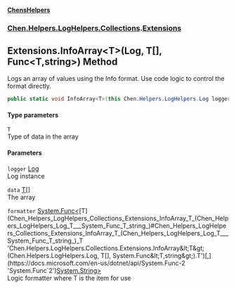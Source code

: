 #### [ChensHelpers](index 'index')
### [Chen.Helpers.LogHelpers.Collections](Chen_Helpers_LogHelpers_Collections 'Chen.Helpers.LogHelpers.Collections').[Extensions](Chen_Helpers_LogHelpers_Collections_Extensions 'Chen.Helpers.LogHelpers.Collections.Extensions')
## Extensions.InfoArray&lt;T&gt;(Log, T[], Func&lt;T,string&gt;) Method
Logs an array of values using the Info format. Use code logic to control the format directly.  
```csharp
public static void InfoArray<T>(this Chen.Helpers.LogHelpers.Log logger, T[] data, System.Func<T,string> formatter);
```
#### Type parameters
<a name='Chen_Helpers_LogHelpers_Collections_Extensions_InfoArray_T_(Chen_Helpers_LogHelpers_Log_T___System_Func_T_string_)_T'></a>
`T`  
Type of data in the array
  
#### Parameters
<a name='Chen_Helpers_LogHelpers_Collections_Extensions_InfoArray_T_(Chen_Helpers_LogHelpers_Log_T___System_Func_T_string_)_logger'></a>
`logger` [Log](Chen_Helpers_LogHelpers_Log 'Chen.Helpers.LogHelpers.Log')  
Log instance
  
<a name='Chen_Helpers_LogHelpers_Collections_Extensions_InfoArray_T_(Chen_Helpers_LogHelpers_Log_T___System_Func_T_string_)_data'></a>
`data` [T](Chen_Helpers_LogHelpers_Collections_Extensions_InfoArray_T_(Chen_Helpers_LogHelpers_Log_T___System_Func_T_string_)#Chen_Helpers_LogHelpers_Collections_Extensions_InfoArray_T_(Chen_Helpers_LogHelpers_Log_T___System_Func_T_string_)_T 'Chen.Helpers.LogHelpers.Collections.Extensions.InfoArray&lt;T&gt;(Chen.Helpers.LogHelpers.Log, T[], System.Func&lt;T,string&gt;).T')[[]](https://docs.microsoft.com/en-us/dotnet/api/System.Array 'System.Array')  
The array
  
<a name='Chen_Helpers_LogHelpers_Collections_Extensions_InfoArray_T_(Chen_Helpers_LogHelpers_Log_T___System_Func_T_string_)_formatter'></a>
`formatter` [System.Func&lt;](https://docs.microsoft.com/en-us/dotnet/api/System.Func-2 'System.Func`2')[T](Chen_Helpers_LogHelpers_Collections_Extensions_InfoArray_T_(Chen_Helpers_LogHelpers_Log_T___System_Func_T_string_)#Chen_Helpers_LogHelpers_Collections_Extensions_InfoArray_T_(Chen_Helpers_LogHelpers_Log_T___System_Func_T_string_)_T 'Chen.Helpers.LogHelpers.Collections.Extensions.InfoArray&lt;T&gt;(Chen.Helpers.LogHelpers.Log, T[], System.Func&lt;T,string&gt;).T')[,](https://docs.microsoft.com/en-us/dotnet/api/System.Func-2 'System.Func`2')[System.String](https://docs.microsoft.com/en-us/dotnet/api/System.String 'System.String')[&gt;](https://docs.microsoft.com/en-us/dotnet/api/System.Func-2 'System.Func`2')  
Logic formatter where T is the item for use
  
